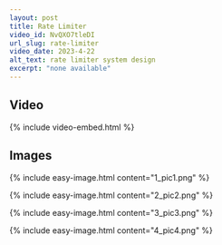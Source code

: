 ```yaml
---
layout: post
title: Rate Limiter
video_id: NvQXO7tleDI
url_slug: rate-limiter
video_date: 2023-4-22
alt_text: rate limiter system design
excerpt: "none available"
---
```



## Video

{% include video-embed.html %}


## Images

{% include easy-image.html content="1_pic1.png" %}

{% include easy-image.html content="2_pic2.png" %}

{% include easy-image.html content="3_pic3.png" %}

{% include easy-image.html content="4_pic4.png" %}

